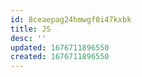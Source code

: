 ```yaml
---
id: 8ceaepag24hmwgf0i47kxbk
title: JS
desc: ''
updated: 1676711896550
created: 1676711896550
---
```


